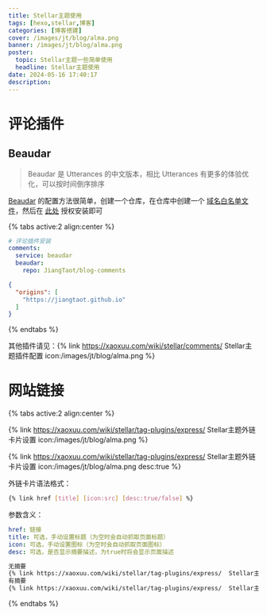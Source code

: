 ```yaml
---
title: Stellar主题使用
tags: [hexo,stellar,博客]
categories: [博客搭建]
cover: /images/jt/blog/alma.png
banner: /images/jt/blog/alma.png
poster:
  topic: Stellar主题一些简单使用
  headline: Stellar主题使用
date: 2024-05-16 17:40:17
description:
---
```


# 评论插件

## Beaudar

> Beaudar 是 Utterances 的中文版本，相比 Utterances 有更多的体验优化，可以按时间倒序排序

[Beaudar](https://beaudar.lipk.org/) 的配置方法很简单，创建一个仓库，在仓库中创建一个 [域名白名单文件](https://github.com/JiangTaot/blog-comments/blob/main/beaudar.json)，然后在 [此处](https://github.com/apps/beaudar) 授权安装即可

{% tabs active:2 align:center %}

<!-- tab stellar配置 -->

~~~yaml
# 评论插件安装
comments:
  service: beaudar
  beaudar:
    repo: JiangTaot/blog-comments
~~~

<!-- tab beaudar配置 -->
```json
{
  "origins": [
    "https://jiangtaot.github.io"
  ]
}
```
{% endtabs %}

其他插件请见：{% link https://xaoxuu.com/wiki/stellar/comments/  Stellar主题插件配置  icon:/images/jt/blog/alma.png %}



# 网站链接

{% tabs active:2 align:center %}

<!-- tab 演示效果 -->

{% link https://xaoxuu.com/wiki/stellar/tag-plugins/express/  Stellar主题外链卡片设置  icon:/images/jt/blog/alma.png %}

{% link https://xaoxuu.com/wiki/stellar/tag-plugins/express/  Stellar主题外链卡片设置  icon:/images/jt/blog/alma.png desc:true %}

<!-- tab 语法格式 -->

外链卡片语法格式：

~~~bash
{% link href [title] [icon:src] [desc:true/false] %}
~~~

参数含义：

~~~yaml
href: 链接
title: 可选，手动设置标题（为空时会自动抓取页面标题）
icon: 可选，手动设置图标（为空时会自动抓取页面图标）
desc: 可选，是否显示摘要描述，为true时将会显示页面描述
~~~

<!-- tab 写法示例 -->

~~~bash
无摘要
{% link https://xaoxuu.com/wiki/stellar/tag-plugins/express/  Stellar主题外链卡片设置  icon:/images/jt/blog/alma.png %}
有摘要
{% link https://xaoxuu.com/wiki/stellar/tag-plugins/express/  Stellar主题外链卡片设置  icon:/images/jt/blog/alma.png desc:true %}
~~~

{% endtabs %}




